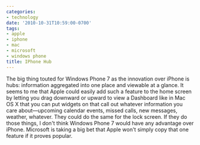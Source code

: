 ```yaml
---
categories:
- technology
date: '2010-10-31T10:59:00-0700'
tags:
- apple
- iphone
- mac
- microsoft
- windows phone
title: IPhone Hub
---
```


The big thing touted for Windows Phone 7 as the innovation over iPhone is hubs: information aggregated into one place and viewable at a glance. It seems to me that Apple could easily add such a feature to the home screen by letting you drag downward or upward to view a Dashboard like in Mac OS X that you can put widgets on that call out whatever information you care about&mdash;upcoming calendar events, missed calls, new messages, weather, whatever. They could do the same for the lock screen. If they do those things, I don't think Windows Phone 7 would have any advantage over iPhone. Microsoft is taking a big bet that Apple won't simply copy that one feature if it proves popular.

